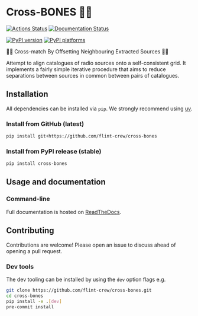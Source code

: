 # Cross-BONES 🏴‍☠️

[![Actions Status][actions-badge]][actions-link]
[![Documentation Status][rtd-badge]][rtd-link]

[![PyPI version][pypi-version]][pypi-link]
[![PyPI platforms][pypi-platforms]][pypi-link]

<!-- SPHINX-START -->

<!-- prettier-ignore-start -->
[actions-badge]:            https://github.com/flint-crew/cross-bones/workflows/CI/badge.svg
[actions-link]:             https://github.com/flint-crew/cross-bones/actions
[pypi-link]:                https://pypi.org/project/cross-bones/
[pypi-platforms]:           https://img.shields.io/pypi/pyversions/cross-bones
[pypi-version]:             https://img.shields.io/pypi/v/cross-bones
[rtd-badge]:                https://readthedocs.org/projects/cross-bones/badge/?version=latest
[rtd-link]:                 https://cross-bones.readthedocs.io/en/latest/?badge=latest

<!-- prettier-ignore-end -->

🏴‍☠️ Cross-match By Offsetting Neighbouring Extracted Sources 🏴‍☠️

Attempt to align catalogues of radio sources onto a self-consistent grid. It
implements a fairly simple iterative procedure that aims to reduce separations
between sources in common between pairs of catalogues.

## Installation

All dependencies can be installed via `pip`. We strongly recommend using [uv](https://docs.astral.sh/uv/).


### Install from GitHub (latest)

```bash
pip install git+https://github.com/flint-crew/cross-bones
```

### Install from PyPI release (stable)

```bash
pip install cross-bones
```

## Usage and documentation

### Command-line

Full documentation is hosted on [ReadTheDocs](https://cross-bones.readthedocs.io/en/latest/).

## Contributing

Contributions are welcome! Please open an issue to discuss ahead of opening a pull request.

### Dev tools

The dev tooling can be installed by using the `dev` option flags e.g.

```bash
git clone https://github.com/flint-crew/cross-bones.git
cd cross-bones
pip install -e .[dev]
pre-commit install
```
